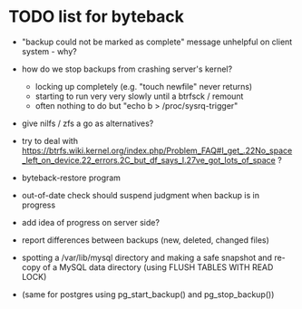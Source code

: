 TODO list for byteback
======================

* "backup could not be marked as complete" message unhelpful on client system - why?

* how do we stop backups from crashing server's kernel?
  * locking up completely (e.g. "touch newfile" never returns)
  * starting to run very very slowly until a btrfsck / remount
  * often nothing to do but "echo b > /proc/sysrq-trigger"

* give nilfs / zfs a go as alternatives?

* try to deal with https://btrfs.wiki.kernel.org/index.php/Problem_FAQ#I_get_.22No_space_left_on_device.22_errors.2C_but_df_says_I.27ve_got_lots_of_space ?

* byteback-restore program

* out-of-date check should suspend judgment when backup is in progress

* add idea of progress on server side?

* report differences between backups (new, deleted, changed files)

* spotting a /var/lib/mysql directory and making a safe snapshot and re-copy
  of a MySQL data directory (using FLUSH TABLES WITH READ LOCK)

* (same for postgres using pg_start_backup() and pg_stop_backup())

